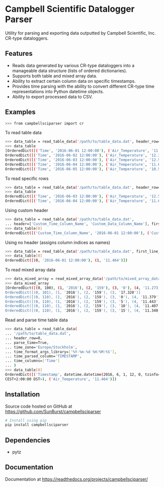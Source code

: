 # Campbell Scientific Datalogger Parser
Utility for parsing and exporting data outputted by Campbell Scientific, Inc. CR-type dataloggers.

## Features
* Reads data generated by various CR-type dataloggers into a manageable data structure (lists of ordered dictionaries).
* Supports both table and mixed array data.
* Ability to extract certain column data on specific timestamps.
* Provides time parsing with the ability to convert different CR-type time representations into Python datetime objects.
* Ability to export processed data to CSV.

## Examples
```sh
>>> from campbellsciparser import cr 
```
To read table data
```sh
>>> data_table = read_table_data('/path/to/table_data.dat', header_row=0)
>>> data_table
[OrderedDict([('Time', '2016-06-01 12:00:00'), ('Air_Temperature', '11.464')]), 
OrderedDict([('Time', '2016-06-02 12:00:00'), ('Air_Temperature', '12.320')]),
OrderedDict([('Time', '2016-06-03 12:00:00'), ('Air_Temperature', '12.555')]),
OrderedDict([('Time', '2016-06-04 12:00:00'), ('Air_Temperature', '11.639')]),
OrderedDict([('Time', '2016-06-05 12:00:00'), ('Air_Temperature', '10.564')])]
```
To read specific rows
```sh
>>> data_table = read_table_data('/path/to/table_data.dat', header_row=0, first_line_num=2, last_line_num=3)
>>> data_table
OrderedDict([('Time', '2016-06-03 12:00:00'), ('Air_Temperature', '12.555')]),
OrderedDict([('Time', '2016-06-04 12:00:00'), ('Air_Temperature', '11.639')]),
```
Using custom header
```sh
>>> data_table = read_table_data('/path/to/table_data.dat', 
... header=['Custom_Time_Column_Name', 'Custom_Data_Column_Name'], first_line_num=1)
>>> data_table[0]
OrderedDict([('Custom_Time_Column_Name', '2016-06-01 12:00:00'), ('Custom_Data_Column_Name', '11.464')])
```
Using no header (assigns column indices as names)
```sh
>>> data_table = read_table_data('/path/to/table_data.dat', first_line_num=1)
>>> data_table[0]
OrderedDict([(0, '2016-06-01 12:00:00'), (1, '11.464')])
```
To read mixed array data
```sh
>>> data_mixed_array = read_mixed_array_data('/path/to/mixed_array_data.dat')
>>> data_mixed_array
[OrderedDict([(0, 100), (1, '2016'), (2, '159'), (3, '0'), (4, '11.273)]), 
OrderedDict([(0, 101), (1, '2016'), (2, '159'), (3, '17.320')]
OrderedDict([(0, 110), (1, '2016'), (2, '159'), (3, '0'), (4, '11.379')]),
OrderedDict([(0, 110), (1, '2016'), (2, '159'), (3, '5'), (4, '11.443')]),
OrderedDict([(0, 110), (1, '2016'), (2, '159'), (3, '10'), (4, '11.407')]),
OrderedDict([(0, 110), (1, '2016'), (2, '159'), (3, '15'), (4, '11.340')])]
```
Read and parse time table data
```sh
>>> data_table = read_table_data(
... '/path/to/table_data.dat',
... header_row=0,
... parse_time=True,
... time_zone='Europe/Stockholm',
... time_format_args_library=['%Y-%m-%d %H:%M:%S'],
... time_parsed_column='TIMESTAMP',
... time_columns=['Time']
... )
>>> data_table[0]
OrderedDict([('Timestamp', datetime.datetime(2016, 6, 1, 12, 0, tzinfo=<DstTzInfo 'Europe/Stockholm' 
CEST+2:00:00 DST>), ('Air_Temperature', '11.464')])
```

## Installation
Source code hosted on GitHub at https://github.com/SunBurst/campbellsciparser

```sh
# Install using pip
pip install campbellsciparser
```

## Dependencies
* pytz

## Documentation
Documentation at https://readthedocs.org/projects/campbellsciparser/
